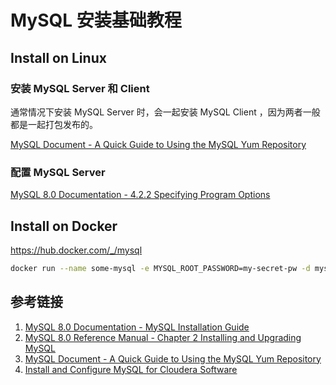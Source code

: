 # MySQL 安装基础教程

## Install on Linux


### 安装 MySQL Server 和 Client

通常情况下安装 MySQL Server 时，会一起安装 MySQL Client ，因为两者一般都是一起打包发布的。

[MySQL Document - A Quick Guide to Using the MySQL Yum Repository](https://dev.mysql.com/doc/mysql-yum-repo-quick-guide/en/)

### 配置 MySQL Server

[MySQL 8.0 Documentation - 4.2.2 Specifying Program Options](https://dev.mysql.com/doc/refman/8.0/en/program-options.html)


## Install on Docker

https://hub.docker.com/_/mysql

```bash
docker run --name some-mysql -e MYSQL_ROOT_PASSWORD=my-secret-pw -d mysql:tag
```
## 参考链接
1. [MySQL 8.0 Documentation - MySQL Installation Guide](https://dev.mysql.com/doc/mysql-installation-excerpt/8.0/en/)
2. [MySQL 8.0 Reference Manual - Chapter 2 Installing and Upgrading MySQL](https://dev.mysql.com/doc/refman/8.0/en/installing.html)
3. [MySQL Document - A Quick Guide to Using the MySQL Yum Repository](https://dev.mysql.com/doc/mysql-yum-repo-quick-guide/en/)
4. [Install and Configure MySQL for Cloudera Software](https://docs.cloudera.com/documentation/enterprise/6/6.3/topics/cm_ig_mysql.html#cmig_topic_5_5_1)